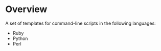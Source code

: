 # Overview

A set of templates for command-line scripts in the following languages:

* Ruby
* Python
* Perl
